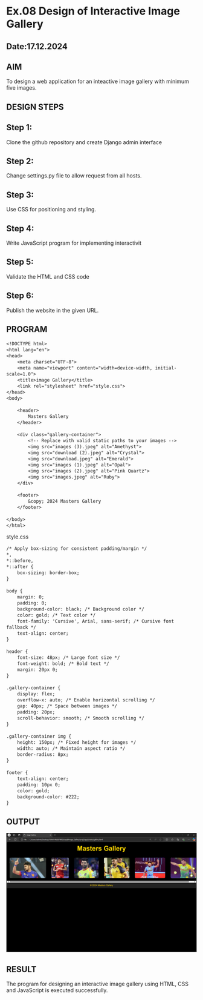 # Ex.08 Design of Interactive Image Gallery

## Date:17.12.2024

## AIM
  To design a web application for an inteactive image gallery with minimum five images.

## DESIGN STEPS

## Step 1:

Clone the github repository and create Django admin interface

## Step 2:

Change settings.py file to allow request from all hosts.

## Step 3:

Use CSS for positioning and styling.

## Step 4:

Write JavaScript program for implementing interactivit

## Step 5:

Validate the HTML and CSS code

## Step 6:

Publish the website in the given URL.

## PROGRAM
```
<!DOCTYPE html>
<html lang="en">
<head>
    <meta charset="UTF-8">
    <meta name="viewport" content="width=device-width, initial-scale=1.0">
    <title>image Gallery</title>
    <link rel="stylesheet" href="style.css">
</head>
<body>

    <header>
        Masters Gallery
    </header>

    <div class="gallery-container">
        <!-- Replace with valid static paths to your images -->
        <img src="images (3).jpeg" alt="Amethyst">
        <img src="download (2).jpeg" alt="Crystal">
        <img src="download.jpeg" alt="Emerald">
        <img src="images (1).jpeg" alt="Opal">
        <img src="images (2).jpeg" alt="Pink Quartz">
        <img src="images.jpeg" alt="Ruby">
    </div>

    <footer>
        &copy; 2024 Masters Gallery
    </footer>

</body>
</html>
```
style.css

```
/* Apply box-sizing for consistent padding/margin */
*,
*::before,
*::after {
    box-sizing: border-box;
}

body {
    margin: 0;
    padding: 0;
    background-color: black; /* Background color */
    color: gold; /* Text color */
    font-family: 'Cursive', Arial, sans-serif; /* Cursive font fallback */
    text-align: center;
}

header {
    font-size: 48px; /* Large font size */
    font-weight: bold; /* Bold text */
    margin: 20px 0;
}

.gallery-container {
    display: flex;
    overflow-x: auto; /* Enable horizontal scrolling */
    gap: 40px; /* Space between images */
    padding: 20px;
    scroll-behavior: smooth; /* Smooth scrolling */
}

.gallery-container img {
    height: 150px; /* Fixed height for images */
    width: auto; /* Maintain aspect ratio */
    border-radius: 8px;
}

footer {
    text-align: center;
    padding: 10px 0;
    color: gold;
    background-color: #222;
}
```

## OUTPUT
![alt text](<Screenshot 2024-12-17 135315.png>)

## RESULT
  The program for designing an interactive image gallery using HTML, CSS and JavaScript is executed successfully.
